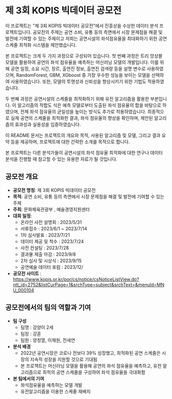 # 제 3회 KOPIS 빅데이터 공모전
이 프로젝트는 "제 3회 KOPIS 빅데이터 공모전"에서 진흥상을 수상한 데이터 분석 프로젝트입니다. 공모전의 주제는 공연 소비, 유통 등의 측면에서 시장 문제점을 해결 및 발전에 기여할 수 있는 주제이고 저희는 공연시설의 좌석점유율을 최대화하기 위한 공연 스케줄 최적화 시스템을 제안했습니다.

본 프로젝트는 크게 두 가지 과정으로 구성되어 있습니다. 첫 번째 과정은 트리 앙상블 모델을 활용하여 공연의 좌석 점유율을 예측하는 머신러닝 모델의 개발입니다. 이를 위해 공연 일정, 소요 시간, 장르, 출연진 정보, 출연진 검색량 등을 설명 변수로 사용하였으며, RandomForest, GBM, XGboost 중 가장 우수한 성능을 보이는 모델을 선택하여 사용하였습니다. 또한, 모델의 투명성과 신뢰성을 향상시키기 위한 기법도 적용하였습니다.

두 번째 과정은 공연시설의 스케줄을 최적화하기 위해 유전 알고리즘을 활용한 부분입니다. 이 알고리즘의 적합도 식은 예측 모델로부터 도출된 좌석 점유율의 합을 바탕으로 하였으며, 전체 좌석 점유율의 균일성을 높이는 방식도 추가로 적용하였습니다. 최종적으로 실제 공연의 스케줄을 최적화한 결과, 좌석 점유율의 향상을 확인하며, 제안된 알고리즘의 효과성과 실용성을 입증하였습니다.

이 README 문서는 프로젝트의 개요와 목적, 사용된 알고리즘 및 모델, 그리고 결과 요약 등을 제공하며, 프로젝트에 대한 간략한 소개를 목적으로 합니다.

본 프로젝트는 다른 분석가들이 공연시설의 좌석 점유율 최적화에 대한 연구나 데이터 분석을 진행할 때 참고할 수 있는 유용한 자료가 될 것입니다.

## 공모전 개요
  - <b>공모전 명칭</b>: 제 3회 KOPIS 빅데이터 공모전
  - <b>목적</b>: 공연 소비, 유통 등의 측면에서 시장 문제점을 해결 및 발전에 기여할 수 있는 주제
  - <b>주최</b>: 문화체육관광부 , 예술경영지원센터
  - <b>대회 일정</b>:
    - 온라인 사전 설명회 : 2023/5/31
    - 서류접수 : 2023/6/1 ~ 2023/7/14 
    - 1차 심사발표 : 2023/7/21
    - 데이터 제공 및 착수 : 2023/7/24
    - 사전 컨설팅 : 2023/7/28
    - 결과물 제출 마감 : 2023/9/8
    - 2차 심사 및 시상식 : 2023/9/15
    - 공연예술 데이터 포럼 : 2023/12/ 
  - <b>공모전 사이트</b> : https://www.kopis.or.kr/por/cs/notice/csNoticeListView.do?ntt_id=2752&listCurPage=1&srchType=subject&srchText=&menuId=MNU_000104

## 공모전에서의 팀의 역할과 기여
- <b>팀 구성</b>
  - 팀명 : 강양이 2세
  - 팀장 : 강훈
  - 팀원 : 양정열, 이채원, 전세연
- <b>분석 배경</b>
  - 2022년 공연시장은 코로나 전보다 39% 성장했고, 최적화된 공연 스케줄은 시장의 지속적 성장을 지원할 것으로 기대됨
  - 본 프로젝트는 머신러닝 모델을 활용해 공연의 좌석 점유율을 예측하고, 유전 알고리즘으로 최적의 공연 스케줄을 구성하여 좌석 점유율을 극대화함
- <b>본 팀에서의 기여</b>
  - 좌석점유율을 예측하는 모델 개발
  - 유전알고리즘을 이용한 스케줄 재배치
